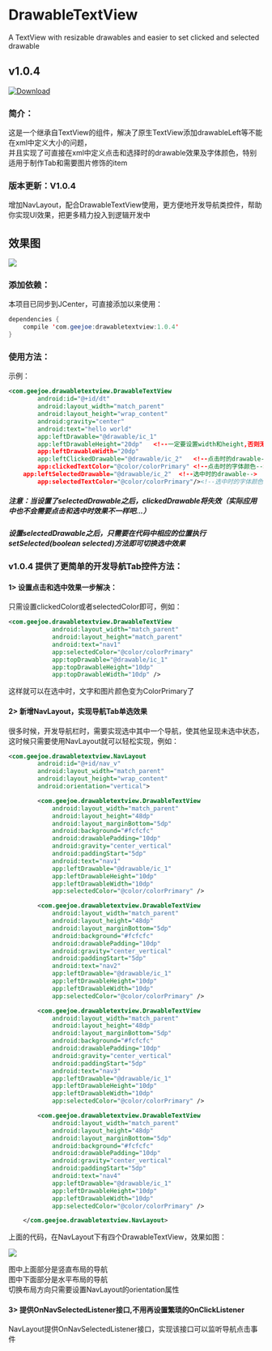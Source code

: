 # DrawableTextView
A TextView with resizable drawables and easier to set clicked and selected drawable

## v1.0.4<br>

[ ![Download](https://api.bintray.com/packages/geejoe/maven/drawabletextview/images/download.svg) ](https://bintray.com/geejoe/maven/drawabletextview/_latestVersion)

### 简介：

这是一个继承自TextView的组件，解决了原生TextView添加drawableLeft等不能在xml中定义大小的问题，<br>
并且实现了可直接在xml中定义点击和选择时的drawable效果及字体颜色，特别适用于制作Tab和需要图片修饰的item<br>

### 版本更新：V1.0.4
增加NavLayout，配合DrawableTextView使用，更方便地开发导航类控件，帮助你实现UI效果，把更多精力投入到逻辑开发中

## 效果图
![](https://github.com/GeeJoe/DrawableTextView/raw/master/gif/2017-06-04_21_33_49.gif)

### 添加依赖：

本项目已同步到JCenter，可直接添加以来使用：

```Java
dependencies {
    compile 'com.geejoe:drawabletextview:1.0.4'
}
```

### 使用方法：

示例：
```xml
<com.geejoe.drawabletextview.DrawableTextView
        android:id="@+id/dt"
        android:layout_width="match_parent"
        android:layout_height="wrap_content"
        android:gravity="center"
        android:text="hello world"
        app:leftDrawable="@drawable/ic_1"
        app:leftDrawableHeight="20dp"   <!--一定要设置width和height,否则无效-->
        app:leftDrawableWidth="20dp"
        app:leftClickedDrawable="@drawable/ic_2"   <!--点击时的drawable-->
        app:clickedTextColor="@color/colorPrimary" <!--点击时的字体颜色-->
	app:leftSelectedDrawable="@drawable/ic_2"  <!--选中时的drawable-->
        app:selectedTextColor="@color/colorPrimary"/><!--选中时的字体颜色-->  
```

##### 注意：当设置了selectedDrawable之后，clickedDrawable将失效（实际应用中也不会需要点击和选中时效果不一样吧...）<br>
##### 设置selectedDrawable之后，只需要在代码中相应的位置执行setSelected(boolean selected)方法即可切换选中效果

### v1.0.4 提供了更简单的开发导航Tab控件方法：

#### 1> 设置点击和选中效果一步解决：
只需设置clickedColor或者selectedColor即可，例如：
```xml
<com.geejoe.drawabletextview.DrawableTextView
            android:layout_width="match_parent"
            android:layout_height="match_parent"
            android:text="nav1"
            app:selectedColor="@color/colorPrimary"
            app:topDrawable="@drawable/ic_1"
            app:topDrawableHeight="10dp"
            app:topDrawableWidth="10dp" />
```
这样就可以在选中时，文字和图片颜色变为ColorPrimary了

#### 2> 新增NavLayout，实现导航Tab单选效果
很多时候，开发导航栏时，需要实现选中其中一个导航，使其他呈现未选中状态，这时候只需要使用NavLayout就可以轻松实现，例如：

```xml
<com.geejoe.drawabletextview.NavLayout
        android:id="@+id/nav_v"
        android:layout_width="match_parent"
        android:layout_height="wrap_content"
        android:orientation="vertical">

        <com.geejoe.drawabletextview.DrawableTextView
            android:layout_width="match_parent"
            android:layout_height="48dp"
            android:layout_marginBottom="5dp"
            android:background="#fcfcfc"
            android:drawablePadding="10dp"
            android:gravity="center_vertical"
            android:paddingStart="5dp"
            android:text="nav1"
            app:leftDrawable="@drawable/ic_1"
            app:leftDrawableHeight="10dp"
            app:leftDrawableWidth="10dp"
            app:selectedColor="@color/colorPrimary" />

        <com.geejoe.drawabletextview.DrawableTextView
            android:layout_width="match_parent"
            android:layout_height="48dp"
            android:layout_marginBottom="5dp"
            android:background="#fcfcfc"
            android:drawablePadding="10dp"
            android:gravity="center_vertical"
            android:paddingStart="5dp"
            android:text="nav2"
            app:leftDrawable="@drawable/ic_1"
            app:leftDrawableHeight="10dp"
            app:leftDrawableWidth="10dp"
            app:selectedColor="@color/colorPrimary" />

        <com.geejoe.drawabletextview.DrawableTextView
            android:layout_width="match_parent"
            android:layout_height="48dp"
            android:layout_marginBottom="5dp"
            android:background="#fcfcfc"
            android:drawablePadding="10dp"
            android:gravity="center_vertical"
            android:paddingStart="5dp"
            android:text="nav3"
            app:leftDrawable="@drawable/ic_1"
            app:leftDrawableHeight="10dp"
            app:leftDrawableWidth="10dp"
            app:selectedColor="@color/colorPrimary" />

        <com.geejoe.drawabletextview.DrawableTextView
            android:layout_width="match_parent"
            android:layout_height="48dp"
            android:layout_marginBottom="5dp"
            android:background="#fcfcfc"
            android:drawablePadding="10dp"
            android:gravity="center_vertical"
            android:paddingStart="5dp"
            android:text="nav4"
            app:leftDrawable="@drawable/ic_1"
            app:leftDrawableHeight="10dp"
            app:leftDrawableWidth="10dp"
            app:selectedColor="@color/colorPrimary" />

    </com.geejoe.drawabletextview.NavLayout>
```
上面的代码，在NavLayout下有四个DrawableTextView，效果如图：<br>

![](https://github.com/GeeJoe/DrawableTextView/raw/master/gif/2017-06-05_20_12_33.gif)

图中上面部分是竖直布局的导航<br>
图中下面部分是水平布局的导航<br>
切换布局方向只需要设置NavLayout的orientation属性<br>

#### 3> 提供OnNavSelectedListener接口,不用再设置繁琐的OnClickListener
NavLayout提供OnNavSelectedListener接口，实现该接口可以监听导航点击事件
